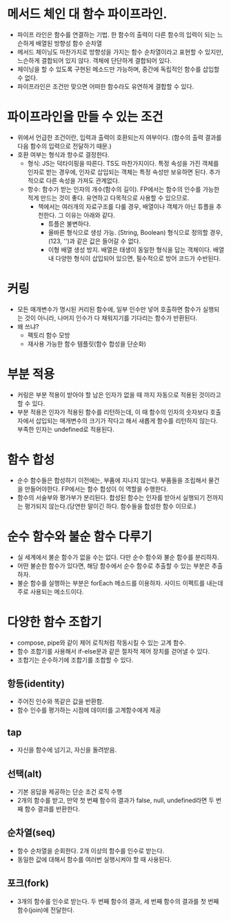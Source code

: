 # 메서드 체인 대 함수 파이프라인.

- 파이프 라인은 함수를 연결하는 기법. 한 함수의 출력이 다른 함수의 입력이 되는 느슨하게 배열된 방향성 함수 순차열
- 메서드 체이닝도 마찬가지로 방향성을 가지는 함수 순차열이라고 표현할 수 있지만,  
  느슨하게 결합되어 있지 않다. 객체에 단단하게 결합되어 있다.
- 체이닝을 할 수 있도록 구현된 메소드만 가능하며, 중간에 독립적인 함수를 삽입할 수 없다.
- 파이프라인은 조건만 맞으면 어떠한 함수라도 유연하게 결합할 수 있다.

# 파이프라인을 만들 수 있는 조건

- 위에서 언급한 조건이란, 입력과 출력이 호환되는지 여부이다. (함수의 출력 결과를 다음 함수의 입력으로 전달하기 때문.)
- 호환 여부는 형식과 항수로 결정한다.
  - 형식: JS는 덕타이핑을 따른다. TS도 마찬가지이다. 특정 속성을 가진 객체를 인자로 받는 경우에, 인자로 삽입되는 객체는 특정 속성만 보유하면 된다. 추가적으로 다른 속성을 가져도 관계없다.
  - 항수: 함수가 받는 인자의 개수(함수의 길이). FP에서는 함수의 인수를 가능한 적게 만드는 것이 좋다. 유연하고 다목적으로 사용할 수 있으므로.
    - 책에서는 여러개의 자료구조를 다룰 경우, 배열이나 객체가 아닌 튜플을 추천한다. 그 이유는 아래와 같다.
      - 튜플은 불변하다.
      - 올바른 형식으로 생성 가능. (String, Boolean) 형식으로 정의할 경우, (123, '')과 같은 값은 들어갈 수 없다.
      - 이형 배열 생성 방지. 배열은 태생이 동일한 형식을 답는 객체이다. 배열 내 다양한 형식이 삽입되어 있으면, 필수적으로 방어 코드가 수반된다.

# 커링

- 모든 매개변수가 명시된 커리된 함수에, 일부 인수만 넣어 호출하면 함수가 실행되는 것이 아니라, 나머지 인수가 다 채워지기를 기다리는 함수가 반환된다.
- 왜 쓰냐?
  - 팩토리 함수 모방
  - 재사용 가능한 함수 템플릿(함수 합성을 단순화)

# 부분 적용

- 커링은 부분 적용이 받아야 할 남은 인자가 없을 때 까지 자동으로 적용된 것이라고 할 수 있다.
- 부분 적용은 인자가 적용된 함수를 리턴하는데, 이 때 함수의 인자의 숫자보다 호출자에서 삽입되는 매개변수의 크기가 작다고 해서 새롭게 함수를 리턴하지 않는다.  
  부족한 인자는 undefined로 적용된다.

# 함수 합성

- 순수 함수들은 합성하기 이전에는, 부품에 지나지 않는다. 부품들을 조립해서 물건을 만들어야한다. FP에서는 함수 합성이 이 역할을 수행한다.
- 함수의 서술부와 평가부가 분리된다. 합성된 함수는 인자를 받아서 실행되기 전까지는 평가되지 않는다.(당연한 말이긴 하다. 함수들을 합성한 함수 이므로.)

# 순수 함수와 불순 함수 다루기

- 실 세계에서 불순 함수가 없을 수는 없다. 다만 순수 함수와 불순 함수를 분리하자.
- 어떤 불순한 함수가 있다면, 해당 함수에서 순수 함수로 추출할 수 있는 부분은 추출하자.
- 불순 함수를 실행하는 부분은 forEach 메소드를 이용하자. 사이드 이펙트를 내는데 주로 사용되는 메소드이다.

# 다양한 함수 조합기

- compose, pipe와 같이 제어 로직처럼 작동시킬 수 있는 고계 함수.
- 함수 조합기를 사용해서 if-else문과 같은 절차적 제어 장치를 걷어낼 수 있다.
- 조합기는 순수하기에 조합기를 조합할 수 있다.

## 항등(identity)

- 주어진 인수와 똑같은 값을 반환함.
- 함수 인수를 평가하는 시점에 데이터를 고계함수에게 제공

## tap

- 자신을 함수에 넘기고, 자신을 돌려받음.

## 선택(alt)

- 기본 응답을 제공하는 단순 조건 로직 수행
- 2개의 함수를 받고, 만약 첫 번째 함수의 결과가 false, null, undefined라면 두 번째 함수 결과를 반환한다.

## 순차열(seq)

- 함수 순차열을 순회한다. 2개 이상의 함수를 인수로 받는다.
- 동일한 값에 대해서 함수를 여러번 실행시켜야 할 때 사용된다.

## 포크(fork)

- 3개의 함수를 인수로 받는다. 두 번째 함수의 결과, 세 번째 함수의 결과를 첫 번째 함수(join)에 전달한다.
